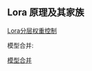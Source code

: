 ## Lora 原理及其家族

[Lora分层权重控制](https://github.com/hako-mikan/sd-webui-lora-block-weight#weights-setting)

模型合并:

[模型合并](https://www.acceleratori.com/d/11152)
